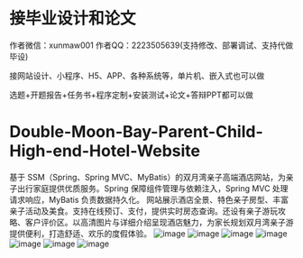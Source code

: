 # 接毕业设计和论文
作者微信：xunmaw001  作者QQ：2223505639(支持修改、部署调试、支持代做毕设)

接网站设计、小程序、H5、APP、各种系统等，单片机、嵌入式也可以做

选题+开题报告+任务书+程序定制+安装测试+论文+答辩PPT都可以做
# Double-Moon-Bay-Parent-Child-High-end-Hotel-Website
基于 SSM（Spring、Spring MVC、MyBatis）的双月湾亲子高端酒店网站，为亲子出行家庭提供优质服务。Spring 保障组件管理与依赖注入，Spring MVC 处理请求响应，MyBatis 负责数据持久化。  网站展示酒店全景、特色亲子房型、丰富亲子活动及美食。支持在线预订、支付，提供实时房态查询。还设有亲子游玩攻略、客户评价区。以高清图片与详细介绍呈现酒店魅力，为家长规划双月湾亲子游提供便利，打造舒适、欢乐的度假体验。 
![image](https://github.com/user-attachments/assets/2db135d2-7133-469c-9bf4-140d406805b9)
![image](https://github.com/user-attachments/assets/552ace37-347a-4573-b376-bf9aaab4b255)
![image](https://github.com/user-attachments/assets/f7597d8c-2595-4b5a-a2ea-5fac6c7c3cb7)
![image](https://github.com/user-attachments/assets/26c58db6-3c84-4a76-ab51-2de0f5cfc525)
![image](https://github.com/user-attachments/assets/5e5dc86e-c42e-49c0-a0e0-f222ddabf36f)
![image](https://github.com/user-attachments/assets/fbd00cd4-322d-4f46-8b4b-5ad5ac5dcdc4)
![image](https://github.com/user-attachments/assets/7de049d2-b039-4f4a-87d7-a15f7f9c71cf)
